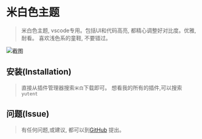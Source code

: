 # 米白色主题
> 米白色主题, vscode专用。包括UI和代码高亮, 都精心调整好对比度。优雅,耐看。 喜欢浅色系的童鞋, 不要错过。

![截图](https://attach.cdn.doui.cc/one-plain.png?t=20181211)


## 安装(Installation)
> 直接从插件管理器搜索`米白`下载即可。
> 想看我的所有的插件,可以搜索 `yutent`


## 问题(Issue)
> 有任何问题,或建议, 都可以到[GitHub](https://github.com/yutent/one-plain.git) 提出。

